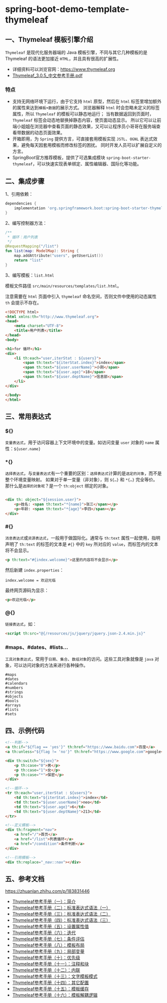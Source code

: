 # spring-boot-demo-template-thymeleaf

## 一、Thymeleaf 模板引擎介绍

`Thymeleaf` 是现代化服务器端的 Java 模板引擎，不同与其它几种模板的是 Thymeleaf 的语法更加接近 `HTML`，并且具有很高的扩展性。

- 详细资料可以浏览官网：https://www.thymeleaf.org
- [Thymeleaf_3.0.5_中文参考手册.pdf](../docs/file/Thymeleaf_3.0.5_中文参考手册.pdf)

### 特点

- 支持无网络环境下运行，由于它支持 `html` 原型，然后在 `html` 标签里增加额外的属性来达到`模板+数据`的展示方式。 浏览器解释 `html` 时会忽略未定义的标签属性，所以 `Thymeleaf` 的模板可以静态地运行； 当有数据返回到页面时，`Thymeleaf` 标签会动态地替换掉静态内容，使页面动态显示。 所以它可以让前端小姐姐在浏览器中查看页面的静态效果，又可以让程序员小哥哥在服务端查看带数据的动态页面效果。
- 开箱即用，为 `Spring` 提供方言，可直接套用模板实现 `JSTL`、`OGNL` 表达式效果，避免每天因套用模板而修改标签的困扰。 同时开发人员可以扩展自定义的方言。
- SpringBoot官方推荐模板，提供了可选集成模块 `spring-boot-starter-thymeleaf`，可以快速实现表单绑定、属性编辑器、国际化等功能。

## 二、集成步骤

1、引用依赖：

```groovy
dependencies {
    implementation 'org.springframework.boot:spring-boot-starter-thymeleaf'
}
```

2、编写控制器方法：

```kotlin
/**
 * 循环：用户列表
 */
@RequestMapping("/list")
fun list(map: ModelMap): String {
    map.addAttribute("users", getUserList())
    return "list"
}
```

3、编写模板：`list.html`

模板文件路径 `src/main/resources/templates/list.html`。

注意需要在 `html` 页面中引入 `thymeleaf` 命名空间，否则文件中使用的动态属性 `th` 会提示不存在。

```html
<!DOCTYPE html>
<html xmlns:th="http://www.thymeleaf.org">
<head>
    <meta charset="UTF-8">
    <title>用户列表</title>
</head>
<body>

<h1>for 循环</h1>
<div>
    <li th:each="user,iterStat : ${users}">
        <span th:text="${iterStat.index}">index</span>
        <span th:text="${user.userName}">小刚</span>
        <span th:text="${user.age}">18</span>
        <span th:text="${user.deptName}">信息部</span>
    </li>
</div>

</body>
</html>
```

## 三、常用表达式

### ${}

`变量表达式`，用于访问容器上下文环境中的变量。如访问变量 `user` 对象的 `name` 属性：`${user.name}`

### *{}

`选择表达式`，与`变量表达式`有一个重要的区别：`选择表达式`计算的是`选定的对象`，而不是整个环境变量映射。 如果对于单一变量（非对象），则 `${…}` 和 `*{…}` 完全等价。 那什么是`选择的对象呢`？是一个 `th:object` 绑定的对象。

```html

<div th: object="${session.user}">
    <p>姓名: <span th:text="*{name}">张三</span></p>
    <p>年龄: <span th:text="*{age}">李四</span></p>
</div>
```

### #{}

`消息表达式`或`资源表达式`，一般用于做国际化。通常与 `th:text` 属性一起使用，指明声明了 `th:text` 的标签的文本是 `#{}` 中的 `key` 所对应的 `value`，而标签内的文本将不会显示。

```html
<p th:text="#{index.welcome}">这里的内容将不会显示</p>
```

然后新建 `index.properties`：

```properties
index.welcome = 欢迎光临
```

最终网页源码为显示：

```html
<p>欢迎光临</p>
```

### @{}

`链接表达式`，如：

```html
<script th:src="@{/resources/js/jquery/jquery.json-2.4.min.js}"
```

### #maps、#dates、#lists...

`工具对象表达式`，常用于`日期`、`集合`、`数组对象`的访问。这些工具对象就像是 `java` 对象，可以访问对象的方法来进行各种操作。

```
#maps
#dates
#calendars
#numbers
#strings
#objects
#bools
#arrays
#lists
#sets
```

## 四、示例代码

```html
<!--判断-->
<a th:if="${flag == 'yes'}" th:href="https://www.baidu.com">百度</a>
<a th:unless="${flag != 'no'}" th:href="https://www.google.com">google</a>

<div th:switch="${sex}">
    <p th:case="0">男</p>
    <p th:case="1">女</p>
    <p th:case="*">保密</p>
</div>

<!--循环-->
<tr th:each="user,iterStat : ${users}">
    <td th:text="${iterStat.index}">index</td>
    <td th:text="${user.userName}">neo</td>
    <td th:text="${user.age}">6</td>
    <td th:text="${user.deptName}">213</td>
</tr>

<!--定义模板-->
<div th:fragment="nav">
    <a href="/">首页</a>
    <a href="/list">列表循环</a>
    <a href="/condition">条件判断</a>
</div>

<!--引用模板-->
<div th:replace="_nav::nav"></div>
```

## 五、参考文档

https://zhuanlan.zhihu.com/p/183831446

-   [Thymeleaf参考手册（一）：简介](https://zhuanlan.zhihu.com/p/182905976)
-   [Thymeleaf参考手册（二）：标准表达式语法（一）](https://zhuanlan.zhihu.com/p/182910402)
-   [Thymeleaf参考手册（三）：标准表达式语法（二）](https://zhuanlan.zhihu.com/p/182942361)
-   [Thymeleaf参考手册（四）：标准表达式语法（三）](https://zhuanlan.zhihu.com/p/182950014)
-   [Thymeleaf参考手册（五）：设置属性值](https://zhuanlan.zhihu.com/p/182969114)
-   [Thymeleaf参考手册（六）：迭代](https://zhuanlan.zhihu.com/p/183699043)
-   [Thymeleaf参考手册（七）：条件评估](https://zhuanlan.zhihu.com/p/183701442)
-   [Thymeleaf参考手册（八）：模板布局](https://zhuanlan.zhihu.com/p/183703071)
-   [Thymeleaf参考手册（九）：局部变量](https://zhuanlan.zhihu.com/p/183715854)
-   [Thymeleaf参考手册（十）：优先级](https://zhuanlan.zhihu.com/p/183718086)
-   [Thymeleaf参考手册（十一）：注释和块](https://zhuanlan.zhihu.com/p/183815589)
-   [Thymeleaf参考手册（十二）：内联](https://zhuanlan.zhihu.com/p/183817673)
-   [Thymeleaf参考手册（十三）：文字模板模式](https://zhuanlan.zhihu.com/p/183821971)
-   [Thymeleaf参考手册（十四）：其它配置](https://zhuanlan.zhihu.com/p/183825979)
-   [Thymeleaf参考手册（十五）：模板缓存](https://zhuanlan.zhihu.com/p/183828956)
-   [Thymeleaf参考手册（十六）：模板解耦逻辑](https://zhuanlan.zhihu.com/p/183829522)
